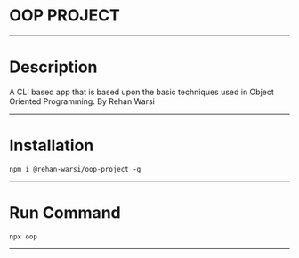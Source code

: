 # OOP PROJECT

---

# Description

A CLI based app that is based upon the basic techniques used in Object Oriented Programming.
By Rehan Warsi

---


# Installation

    npm i @rehan-warsi/oop-project -g

---

# Run Command

    npx oop

---

